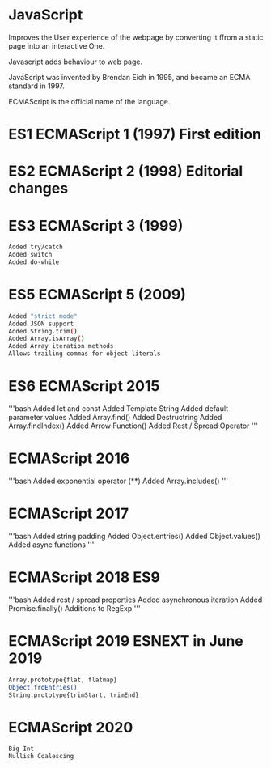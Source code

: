 # JavaScript
 Improves the User experience of the webpage by converting it ffrom a static page into an interactive One.

 Javascript adds behaviour to web page.

 JavaScript was invented by Brendan Eich in 1995, and became an ECMA standard in 1997.

 ECMAScript is the official name of the language.


# ES1	ECMAScript 1 (1997)	First edition

# ES2	ECMAScript 2 (1998)	Editorial changes

# ES3	ECMAScript 3 (1999)	
```bash
Added try/catch
Added switch
Added do-while
```
# ES5	ECMAScript 5 (2009)
```bash
Added "strict mode"
Added JSON support
Added String.trim()
Added Array.isArray()
Added Array iteration methods
Allows trailing commas for object literals
```
# ES6	ECMAScript 2015
'''bash
Added let and const
Added Template String
Added default parameter values
Added Array.find()
Added Destructring
Added Array.findIndex()
Added Arrow Function()
Added Rest / Spread Operator
'''
# ECMAScript 2016
'''bash
Added exponential operator (**)
Added Array.includes()
'''
# ECMAScript 2017
'''bash
Added string padding
Added Object.entries()
Added Object.values()
Added async functions
'''
# ECMAScript 2018 ES9
'''bash
Added rest / spread properties
Added asynchronous iteration
Added Promise.finally()
Additions to RegExp
'''
# ECMAScript 2019 ESNEXT in June 2019
```bash
Array.prototype{flat, flatmap}
Object.froEntries()
String.prototype{trimStart, trimEnd}
```
# ECMAScript 2020
```bash
Big Int
Nullish Coalescing
```
